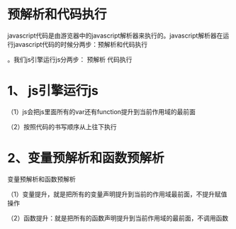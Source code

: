 # 预解析和代码执行

javascript代码是由游览器中的javascript解析器来执行的。javascript解析器在运行javascript代码的时候分两步：预解析和代码执行

。我们js引擎运行js分两步：   预解析    代码执行

# 1、 js引擎运行js

（1）js会把js里面所有的var还有function提升到当前作用域的最前面

（2）按照代码的书写顺序从上往下执行

# 2、变量预解析和函数预解析

变量预解析和函数预解析

（1）变量提升，就是把所有的变量声明提升到当前的作用域最前面，不提升赋值操作

（2）函数提升：就是把所有的函数声明提升到当前作用域的最前面，不调用函数

